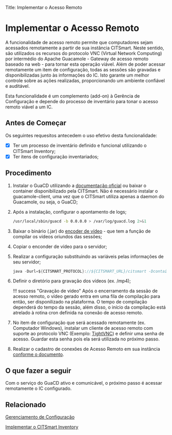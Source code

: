 Title: Implementar o Acesso Remoto

# Implementar o Acesso Remoto

A funcionalidade de acesso remoto permite que computadores sejam acessados remotamente a partir de sua instância CITSmart. Neste sentido, são utilizados os recursos do protocolo VNC (Virtual Network Computing) por intermédio do Apache Guacamole - Gateway de acesso remoto baseado na web - para tornar esta operação viável. Além de poder acessar remotamente um item de configuração, todas as sessões são gravadas e disponibilizadas junto às informações do IC. Isto garante um melhor controle sobre as ações realizadas, proporcionando um ambiente confiável e auditável.

Esta funcionalidade é um complemento (add-on) à Gerência de Configuração e depende do processo de inventário para tonar o acesso remoto viável a um IC.


## Antes de Começar

Os seguintes requesitos antecedem o uso efetivo desta funcionalidade:

* [x] Ter um processo de inventário definido e funcional utilizando o CITSmart Inventory;
* [x] Ter itens de configuração inventariados;

## Procedimento

1. Instalar o GuaCD utilizando a [documentação oficial][1] ou baixar o container disponibilizado pela CITSmart. Não é necessário instalar o guacamole-client, uma vez que o CITSmart utiliza apenas a daemon do Guacamole, ou seja, o GuaCD;

2. Após a instalação, configurar o apontamento de logs;
    
    ```sh
    /usr/local/sbin/guacd -b 0.0.0.0 > /var/log/guacd.log 2>&1
    ```

3. Baixar o binário (.jar) do [encoder de vídeo][2] - que tem a função de compilar os vídeos oriundos das sessões;

4. Copiar o enconder de vídeo para o servidor;

5. Realizar a configuração substituindo as variáveis pelas informações de seu servidor;
    
    ```java
    java -Durl=${CITSMART_PROTOCOL}://${CITSMART_URL}/citsmart -DcontainerIdentifier=${CITSMARTGUACD_ID} -DuserName=citsmart.local\\${CITSMART_LOGIN} -Dpassword=${CITSMART_PASSWORD} -jar /citsmart-guacd-encoder.jar &
    ```
    
6. Definir o diretório para gravação dos vídeos (ex. /mp4);
    
    !!! success "Gravação de video"
        Após o encerramento da sessão de acesso remoto, o vídeo gerado 
        entra em uma fila de compilação para então, ser disponilizado na 
        plataforma. O tempo de compilação dependerá do tempo da sessão, 
        além disso, o início da compilação está atrelado à rotina cron 
        definida na conexão de acesso remoto.
        
7. No item de configuração que será acessado remotamente (ex. Computador Windows), instalar um cliente de acesso remoto com suporte ao protocolo VNC (Exemplo: [TightVNC][3]) e definir uma senha de acesso. Guardar esta senha pois ela será utilizada no próximo passo.
    
8. Realizar o cadastro de conexões de Acesso Remoto em sua instância [conforme o documento][4].


## O que fazer a seguir

Com o serviço do GuaCD ativo e comunicável, o próximo passo é acessar remotamente o IC configurado.

## Relacionado

[Gerenciamento de Configuração][5]

[Implementar o CITSmart Inventory][6]

[1]:https://guacamole.apache.org/doc/gug/installing-guacamole.html
[2]:images/citsmart-guacd-encoder.jar.zip
[3]:https://www.tightvnc.com/
[4]:/pt-br/citsmart-platform-8/processes/configuration/configuration/configure-remote-access.html
[5]:/pt-br/citsmart-platform-8/processes/configuration/overview.html
[6]:https://docs.citsmart.com/pt-br/citsmart-platform-8/additional-features/add-ons/inventory.html

